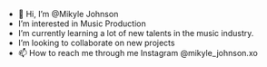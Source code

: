 - 👋 Hi, I’m @Mikyle Johnson
- I’m interested in Music Production 
- I’m currently learning a lot of new talents in the music industry.
- I’m looking to collaborate on new projects
- 📫 How to reach me through me Instagram @mikyle_johnson.xo

<!---
Prod-Xirco/Prod-Xirco is a ✨ special ✨ repository because its `README.md` (this file) appears on your GitHub profile.
You can click the Preview link to take a look at your changes.
--->
